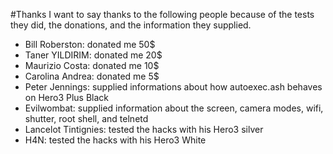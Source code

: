 #Thanks
I want to say thanks to the following people because of the tests they did, the donations, and the information they supplied.
* Bill Roberston: donated me 50$
* Taner YILDIRIM: donated me 20$
* Maurizio Costa: donated me 10$
* Carolina Andrea: donated me 5$
* Peter Jennings: supplied informations about how autoexec.ash behaves on Hero3 Plus Black
* Evilwombat: supplied information about the screen, camera modes, wifi, shutter, root shell, and telnetd
* Lancelot Tintignies: tested the hacks with his Hero3 silver
* H4N: tested the hacks with his Hero3 White

